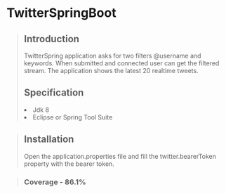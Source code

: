 # TwitterSpringBoot

><H2>Introduction</H2>
   >TwitterSpring application asks for two filters @username and keywords. When submitted and connected user can get the filtered stream. The application shows the latest 20        realtime tweets.<h2>Specification</h2> <li>Jdk 8</li><li>Eclipse or Spring Tool Suite</li>
   
   ><H2>Installation</H2>
   >Open the application.properties file and fill the twitter.bearerToken property with the bearer token.
   
   ><h3>Coverage - 86.1%</h3>
    
